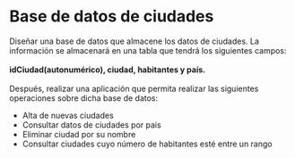# Base de datos de ciudades 
Diseñar una base de datos que almacene los datos de ciudades. 
La información se almacenará en una tabla que tendrá los siguientes campos: <br><br>
**idCiudad(autonumérico), ciudad, habitantes y país.**<br><br>
Después, realizar una aplicación que permita realizar las siguientes operaciones sobre dicha base de datos:

-   Alta de nuevas ciudades
-   Consultar datos de ciudades por pais
-   Eliminar ciudad por su nombre
-   Consultar ciudades cuyo número de habitantes esté entre un rango
